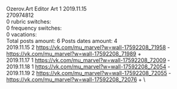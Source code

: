 Ozerov.Art	Editor Art 1 2019.11.15\
270974812\
0 rubric switches:\
0 frequency switches:\
0 vacations:\
Total posts amount: 6	Posts dates amount: 4\
2019.11.15 2 https://vk.com/mu_marvel?w=wall-17592208_71958 - https://vk.com/mu_marvel?w=wall-17592208_71989 + \
2019.11.17 1 https://vk.com/mu_marvel?w=wall-17592208_72009 - \
2019.11.18 1 https://vk.com/mu_marvel?w=wall-17592208_72054 - \
2019.11.19 2 https://vk.com/mu_marvel?w=wall-17592208_72055 - https://vk.com/mu_marvel?w=wall-17592208_72076 + \
